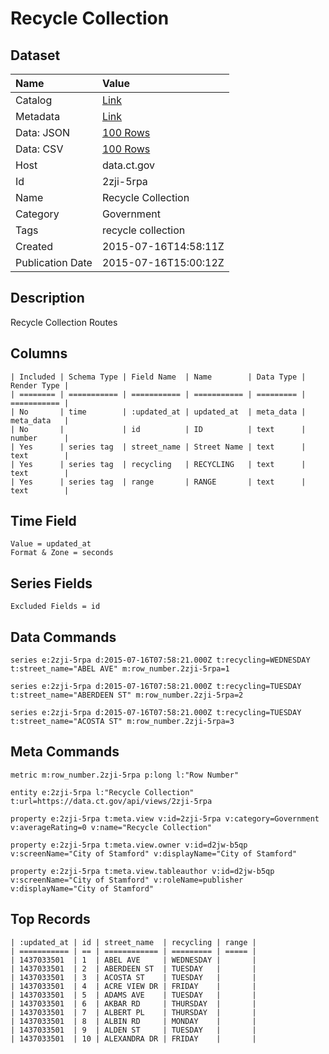 # Recycle Collection

## Dataset

| Name | Value |
| :--- | :---- |
| Catalog | [Link](https://catalog.data.gov/dataset/recycle-collection) |
| Metadata | [Link](https://data.ct.gov/api/views/2zji-5rpa) |
| Data: JSON | [100 Rows](https://data.ct.gov/api/views/2zji-5rpa/rows.json?max_rows=100) |
| Data: CSV | [100 Rows](https://data.ct.gov/api/views/2zji-5rpa/rows.csv?max_rows=100) |
| Host | data.ct.gov |
| Id | 2zji-5rpa |
| Name | Recycle Collection |
| Category | Government |
| Tags | recycle collection |
| Created | 2015-07-16T14:58:11Z |
| Publication Date | 2015-07-16T15:00:12Z |

## Description

Recycle Collection Routes

## Columns

```ls
| Included | Schema Type | Field Name  | Name        | Data Type | Render Type |
| ======== | =========== | =========== | =========== | ========= | =========== |
| No       | time        | :updated_at | updated_at  | meta_data | meta_data   |
| No       |             | id          | ID          | text      | number      |
| Yes      | series tag  | street_name | Street Name | text      | text        |
| Yes      | series tag  | recycling   | RECYCLING   | text      | text        |
| Yes      | series tag  | range       | RANGE       | text      | text        |
```

## Time Field

```ls
Value = updated_at
Format & Zone = seconds
```

## Series Fields

```ls
Excluded Fields = id
```

## Data Commands

```ls
series e:2zji-5rpa d:2015-07-16T07:58:21.000Z t:recycling=WEDNESDAY t:street_name="ABEL AVE" m:row_number.2zji-5rpa=1

series e:2zji-5rpa d:2015-07-16T07:58:21.000Z t:recycling=TUESDAY t:street_name="ABERDEEN ST" m:row_number.2zji-5rpa=2

series e:2zji-5rpa d:2015-07-16T07:58:21.000Z t:recycling=TUESDAY t:street_name="ACOSTA ST" m:row_number.2zji-5rpa=3
```

## Meta Commands

```ls
metric m:row_number.2zji-5rpa p:long l:"Row Number"

entity e:2zji-5rpa l:"Recycle Collection" t:url=https://data.ct.gov/api/views/2zji-5rpa

property e:2zji-5rpa t:meta.view v:id=2zji-5rpa v:category=Government v:averageRating=0 v:name="Recycle Collection"

property e:2zji-5rpa t:meta.view.owner v:id=d2jw-b5qp v:screenName="City of Stamford" v:displayName="City of Stamford"

property e:2zji-5rpa t:meta.view.tableauthor v:id=d2jw-b5qp v:screenName="City of Stamford" v:roleName=publisher v:displayName="City of Stamford"
```

## Top Records

```ls
| :updated_at | id | street_name  | recycling | range | 
| =========== | == | ============ | ========= | ===== | 
| 1437033501  | 1  | ABEL AVE     | WEDNESDAY |       | 
| 1437033501  | 2  | ABERDEEN ST  | TUESDAY   |       | 
| 1437033501  | 3  | ACOSTA ST    | TUESDAY   |       | 
| 1437033501  | 4  | ACRE VIEW DR | FRIDAY    |       | 
| 1437033501  | 5  | ADAMS AVE    | TUESDAY   |       | 
| 1437033501  | 6  | AKBAR RD     | THURSDAY  |       | 
| 1437033501  | 7  | ALBERT PL    | THURSDAY  |       | 
| 1437033501  | 8  | ALBIN RD     | MONDAY    |       | 
| 1437033501  | 9  | ALDEN ST     | TUESDAY   |       | 
| 1437033501  | 10 | ALEXANDRA DR | FRIDAY    |       | 
```